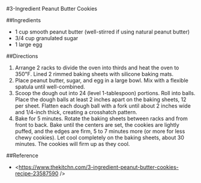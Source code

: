 #3-Ingredient Peanut Butter Cookies

##Ingredients
* 1 cup smooth peanut butter (well-stirred if using natural peanut butter)
* 3/4 cup granulated sugar
* 1 large egg


##Directions
1. Arrange 2 racks to divide the oven into thirds and heat the oven to 350℉. Lined 2 rimmed baking sheets with silicone baking mats.
2. Place peanut butter, sugar, and egg in a large bowl. Mix with a flexible spatula until well-combined.
3. Scoop the dough out into 24 (level 1-tablespoon) portions. Roll into balls. Place the dough balls at least 2 inches apart on the baking sheets, 12 per sheet. Flatten each dough ball with a fork until about 2 inches wide and 1/4-inch thick, creating a crosshatch pattern.
4. Bake for 5 minutes. Rotate the baking sheets between racks and from front to back. Bake until the centers are set, the cookies are lightly puffed, and the edges are firm, 5 to 7 minutes more (or more for less chewy cookies). Let cool completely on the baking sheets, about 30 minutes. The cookies will firm up as they cool.

##Reference
* <https://www.thekitchn.com/3-ingredient-peanut-butter-cookies-recipe-23587590 />